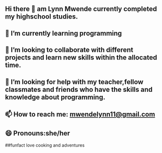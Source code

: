 ## Hi there 👋 am Lynn Mwende currently completed my highschool studies.
## 🌱 I’m currently learning programming 
## 👯 I’m looking to collaborate with different projects and learn new skills within the allocated time.
## 🤔 I’m looking for help with my teacher,fellow classmates and friends who have the skills and knowledge about programming.
## 📫 How to reach me: mwendelynn11@gmail.com
## 😄 Pronouns:she/her
##funfact love cooking and adventures 
